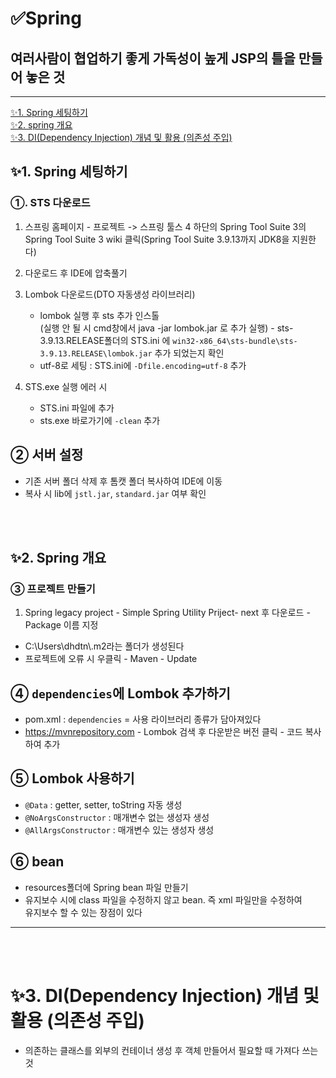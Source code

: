 # ✅Spring

## 여러사람이 협업하기 좋게 가독성이 높게 JSP의 틀을 만들어 놓은 것

---
[✨1. Spring 세팅하기](#✨1-spring-세팅하기)  
[✨2. spring 개요](#✨2-spring-개요)  
[✨3. DI(Dependency Injection) 개념 및 활용 (의존성 주입)](#✨3-didependency-injection-개념-및-활용-의존성-주입)
## ✨1. Spring 세팅하기

### ①. STS 다운로드

1. 스프링 홈페이지 - 프로젝트 -> 스프링 툴스 4 하단의 Spring Tool Suite 3의 Spring Tool Suite 3 wiki 클릭(Spring Tool Suite 3.9.13까지 JDK8을 지원한다)

2. 다운로드 후 IDE에 압축풀기

3. Lombok 다운로드(DTO 자동생성 라이브러리)

   - lombok 실행 후 sts 추가 인스톨  
     (실행 안 될 시 cmd창에서 java -jar lombok.jar 로 추가 실행) - sts-3.9.13.RELEASE폴더의 STS.ini 에 `win32-x86_64\sts-bundle\sts-3.9.13.RELEASE\lombok.jar` 추가 되었는지 확인
   - utf-8로 세팅 : STS.ini에 `-Dfile.encoding=utf-8` 추가

4. STS.exe 실행 에러 시
   - STS.ini 파일에 추가
   - sts.exe 바로가기에 `-clean` 추가

## ② 서버 설정

- 기존 서버 폴더 삭제 후 톰캣 폴더 복사하여 IDE에 이동
- 복사 시 lib에 `jstl.jar`, `standard.jar` 여부 확인

<br>
<br>

## ✨2. Spring 개요

### ③ 프로젝트 만들기

1. Spring legacy project - Simple Spring Utility Priject- next 후 다운로드 - Package 이름 지정

- C:\Users\dhdtn\\.m2라는 폴더가 생성된다
- 프로젝트에 오류 시 우클릭 - Maven - Update

## ④ `dependencies`에 Lombok 추가하기

- pom.xml : `dependencies` = 사용 라이브러리 종류가 담아져있다
- https://mvnrepository.com - Lombok 검색 후 다운받은 버전 클릭 - 코드 복사하여 추가

## ⑤ Lombok 사용하기

- `@Data` : getter, setter, toString 자동 생성
- `@NoArgsConstructor` : 매개변수 없는 생성자 생성
- `@AllArgsConstructor` : 매개변수 있는 생성자 생성

## ⑥ bean

- resources폴더에 Spring bean 파일 만들기
- 유지보수 시에 class 파일을 수정하지 않고 bean. 즉 xml 파일만을 수정하여  
  유지보수 할 수 있는 장점이 있다

---

<br>
<br>

# ✨3. DI(Dependency Injection) 개념 및 활용 (의존성 주입)

- 의존하는 클래스를 외부의 컨테이너 생성 후 객체 만들어서 필요할 때 가져다 쓰는 것
